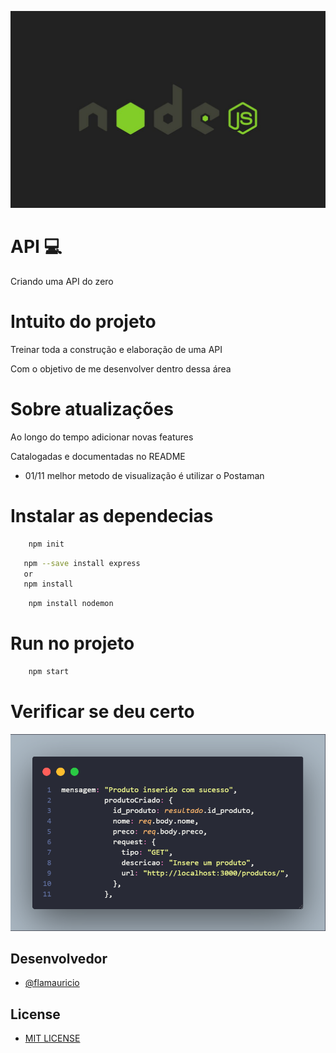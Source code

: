 ![Alt text](/img/nodejs.jpg?raw=true "Imagem Node JS")
# API :computer:

Criando uma API do zero

# Intuito do projeto

Treinar toda a construção e elaboração de uma API

Com o objetivo de me desenvolver dentro dessa área

# Sobre atualizações

Ao longo do tempo adicionar novas features

Catalogadas e documentadas no README

- 01/11 melhor metodo de visualização é utilizar o Postaman 

# Instalar as dependecias

```bash
    npm init
```

```bash
   npm --save install express
   or
   npm install
```

```bash
    npm install nodemon
```

# Run no projeto
```bash
    npm start
```
# Verificar se deu certo
![Alt text](/img/codesnap.png?raw=true "Imagem Code JS")

## Desenvolvedor 
- <a href="https://github.com/flamauricio"> @flamauricio <a/>

## License
  - <a href="https://github.com/flamauricio/API/blob/main/LICENSE"> MIT LICENSE <a/>
